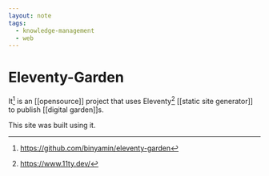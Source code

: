 ```yaml
---
layout: note
tags:
  - knowledge-management
  - web
---
```


# Eleventy-Garden

It[^1] is an [[opensource]] project that uses Eleventy[^2] [[static site generator]] to publish [[digital garden]]s.

This site was built using it.

[^1]: https://github.com/binyamin/eleventy-garden
[^2]: https://www.11ty.dev/
